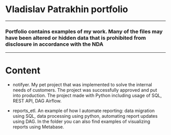 # Vladislav Patrakhin portfolio

---
### Portfolio contains examples of my work. Many of the files may have been altered or hidden data that is prohibited from disclosure in accordance with the NDA
---

# Content

- notifyer. My pet project that was implemented to solve the internal needs of customers. The project was successfully approved and put into production. The project made with Python including usage of SQL, REST API, DAG Airflow.

- reports_etl. An example of how I automate reporting: data migration using SQL, data processing using python, automating report updates using DAG. In the folder you can also find examples of visualizing reports using Metabase.

